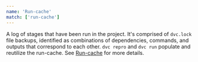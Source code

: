 ```yaml
---
name: 'Run-cache'
match: ['run-cache']
---
```


A log of stages that have been run in the project. It's comprised of `dvc.lock`
file backups, identified as combinations of dependencies, commands, and outputs
that correspond to each other. `dvc repro` and `dvc run` populate and reutilize
the run-cache. See
[Run-cache](/doc/user-guide/project-structure/internal-files#run-cache) for more
details.

